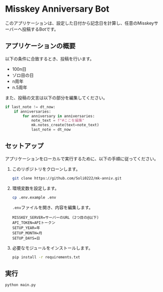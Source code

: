 # Misskey Anniversary Bot

このアプリケーションは、設定した日付から記念日を計算し、任意のMisskeyサーバーへ投稿するBotです。

## アプリケーションの概要

以下の条件に合致するとき、投稿を行います。

- 100n日
- ゾロ目の日
- n周年
- n.5周年

また、投稿の文言は以下の部分を編集してください。

```python:main.py
if last_note != dt_now:
    if anniversaries:
        for anniversary in anniversaries:
            note_text = f"#ここを編集"
            mk.notes_create(text=note_text)
            last_note = dt_now
```

## セットアップ

アプリケーションをローカルで実行するために、以下の手順に従ってください。

1. このリポジトリをクローンします。

   ```bash
   git clone https://github.com/Soli0222/mk-anniv.git
   ```

2. 環境変数を設定します。

   ```bash
   cp .env.example .env
   ```

    ``.env``ファイルを開き、内容を編集します。

   ```.env
   MISSKEY_SERVER=サーバーのURL (2つ目の@以下)
   API_TOKEN=APIトークン
   SETUP_YEAR=年
   SETUP_MONTH=月
   SETUP_DAYS=日
   ```

3. 必要なモジュールをインストールします。

   ```bash
   pip install -r requirements.txt
   ```

## 実行

```bash
python main.py
```
